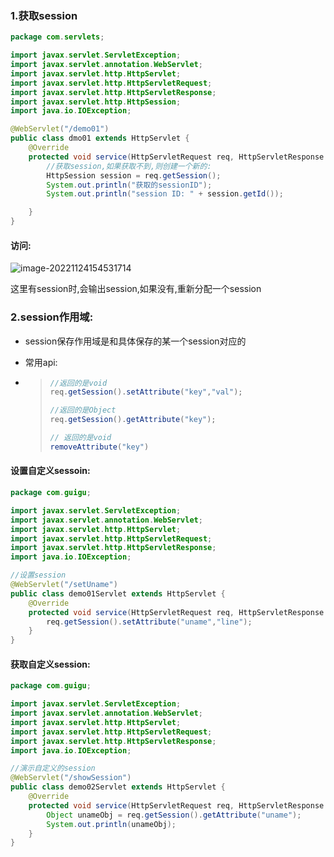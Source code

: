 ### 1.获取session

```java
package com.servlets;

import javax.servlet.ServletException;
import javax.servlet.annotation.WebServlet;
import javax.servlet.http.HttpServlet;
import javax.servlet.http.HttpServletRequest;
import javax.servlet.http.HttpServletResponse;
import javax.servlet.http.HttpSession;
import java.io.IOException;

@WebServlet("/demo01")
public class dmo01 extends HttpServlet {
    @Override
    protected void service(HttpServletRequest req, HttpServletResponse resp) throws ServletException, IOException {
        //获取session,如果获取不到,则创建一个新的:
        HttpSession session = req.getSession();
        System.out.println("获取的sessionID");
        System.out.println("session ID: " + session.getId());

    }
}
```

#### 访问:

![image-20221124154531714](./images/image-20221124154531714.png)

这里有session时,会输出session,如果没有,重新分配一个session

### 2.session作用域:

- session保存作用域是和具体保存的某一个session对应的

- 常用api:

- > ```java
  > //返回的是void
  > req.getSession().setAttribute("key","val");
  > ```
  > ```java
  > //返回的是Object
  > req.getSession().getAttribute("key");
  > ```
  > ```java
  > // 返回的是void
  > removeAttribute("key")
  > ```

#### 设置自定义sessoin:

```java
package com.guigu;

import javax.servlet.ServletException;
import javax.servlet.annotation.WebServlet;
import javax.servlet.http.HttpServlet;
import javax.servlet.http.HttpServletRequest;
import javax.servlet.http.HttpServletResponse;
import java.io.IOException;

//设置session
@WebServlet("/setUname")
public class demo01Servlet extends HttpServlet {
    @Override
    protected void service(HttpServletRequest req, HttpServletResponse resp) throws ServletException, IOException {
        req.getSession().setAttribute("uname","line");
    }
}

```

#### 获取自定义session:

```java
package com.guigu;

import javax.servlet.ServletException;
import javax.servlet.annotation.WebServlet;
import javax.servlet.http.HttpServlet;
import javax.servlet.http.HttpServletRequest;
import javax.servlet.http.HttpServletResponse;
import java.io.IOException;

//演示自定义的session
@WebServlet("/showSession")
public class demo02Servlet extends HttpServlet {
    @Override
    protected void service(HttpServletRequest req, HttpServletResponse resp) throws ServletException, IOException {
        Object unameObj = req.getSession().getAttribute("uname");
        System.out.println(unameObj);
    }
}

```










